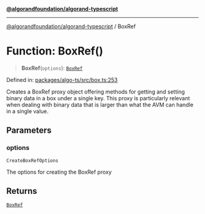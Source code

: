 [**@algorandfoundation/algorand-typescript**](../README.md)

***

[@algorandfoundation/algorand-typescript](../README.md) / BoxRef

# Function: BoxRef()

> **BoxRef**(`options`): [`BoxRef`](../type-aliases/BoxRef.md)

Defined in: [packages/algo-ts/src/box.ts:253](https://github.com/algorandfoundation/puya-ts/blob/89ee9cf9a58d93e3ffbb727cfadf537835799a71/packages/algo-ts/src/box.ts#L253)

Creates a BoxRef proxy object offering methods for getting and setting binary data in a box under a single key. This proxy is particularly
relevant when dealing with binary data that is larger than what the AVM can handle in a single value.

## Parameters

### options

`CreateBoxRefOptions`

The options for creating the BoxRef proxy

## Returns

[`BoxRef`](../type-aliases/BoxRef.md)
